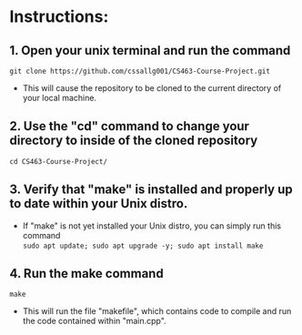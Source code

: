# Instructions:
 
## 1. Open your unix terminal and run the command  
`git clone https://github.com/cssallg001/CS463-Course-Project.git`
- This will cause the repository to be cloned to the current directory of your local machine. 

## 2. Use the "cd" command to change your directory to inside of the cloned repository
`cd CS463-Course-Project/`

## 3. Verify that "make" is installed and properly up to date within your Unix distro. 
- If "make" is not yet installed your Unix distro, you can simply run this command   
`sudo apt update; sudo apt upgrade -y; sudo apt install make`

## 4. Run the make command
`make`
- This will run the file "makefile", which contains code to compile and run the code contained within "main.cpp".